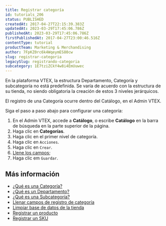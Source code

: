 ```yaml
---
title: Registrar categoría
id: tutorials_206
status: PUBLISHED
createdAt: 2017-04-27T22:15:39.383Z
updatedAt: 2023-03-29T17:45:06.786Z
publishedAt: 2023-03-29T17:45:06.786Z
firstPublishedAt: 2017-04-27T23:00:46.516Z
contentType: tutorial
productTeam: Marketing & Merchandising
author: 7FpKZ0rc6k4WqeymES80cw
slug: registrar-categoria
legacySlug: registrando-categoria
subcategory: 1E7tziZCkY4w8i4EmUuwec
---
```


<div class = "alert alert-info">
En la plataforma VTEX, la estructura Departamento, Categoría y subcategoría no está predefinida. Se varía de acuerdo con la estructura de su tienda, no siendo obligatoria la creación de estos 3 niveles jerárquicos.
</div>

El registro de una Categoría ocurre dentro del Catálogo, en el Admin VTEX.

Siga el paso a paso abajo para configurar una categoría:

1. En el Admin VTEX, accede a __Catálogo__, o escribe __Catálogo__ en la barra de búsqueda en la parte superior de la página.
2. Haga clic en __Categorías__.
4. Haga clic en el primer nivel de categoría.
5. Haga clic en `Acciones`.
6. Haga clic en `Crear`.
7. [Llene los campos](/es/tutorial/campos-de-registro-de-categoria);
8. Haga clic em `Guardar`.

## Más información
- [¿Qué es una Categoría?](https://help.vtex.com/es/tutorial/que-es-una-categoria--6HV4Q3E2FauUoOQoiCCgCg)
- [¿Qué es un Departamento?](https://help.vtex.com/es/tutorial/que-es-un-departamento--22rKjmYWVmmKAK8CWa8yKw)
- [¿Qué es una Subcategoría?](https://help.vtex.com/es/tutorial/que-es-una-subcategoria--2cb0aRkG3i6AeiAMM24iwY)
- [Llenar campos de registro de categoría](/es/tutorial/campos-de-registro-de-categoria)
- [Limpiar base de datos de la tienda](/es/tutorial/limpiar-base-de-datos-de-la-tienda)
- [Registrar un producto](https://help.vtex.com/es/tutorial/cadastrando-produtos--tutorials_2567)
- [Registrar un SKU](/es/tutorial/registrar-un-sku)
